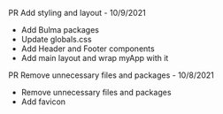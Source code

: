 PR Add styling and layout - 10/9/2021

- Add Bulma packages
- Update globals.css
- Add Header and Footer components
- Add main layout and wrap myApp with it

PR Remove unnecessary files and packages - 10/8/2021

- Remove unnecessary files and packages
- Add favicon
